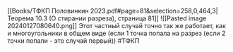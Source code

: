 [[Books/ТФКП Половинкин 2023.pdf#page=81&selection=258,0,464,3|Теорема 10.3 (О стирании разреза), страница 81]]
![[Pasted image 20240127080640.png]]
Этот частный случай точно так же работает, как и многоугольники в общем виде (если 1 точка попала на разрез (если 2 точки попали - это случай первый))
#ТФКП 